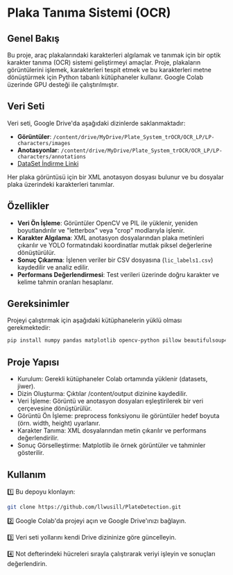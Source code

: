 # Plaka Tanıma Sistemi (OCR)

## Genel Bakış
Bu proje, araç plakalarındaki karakterleri algılamak ve tanımak için bir optik karakter tanıma (OCR) sistemi geliştirmeyi amaçlar. Proje, plakaların görüntülerini işlemek, karakterleri tespit etmek ve bu karakterleri metne dönüştürmek için Python tabanlı kütüphaneler kullanır. Google Colab üzerinde GPU desteği ile çalıştırılmıştır.

## Veri Seti
Veri seti, Google Drive'da aşağıdaki dizinlerde saklanmaktadır:
- **Görüntüler**: `/content/drive/MyDrive/Plate_System_trOCR/OCR_LP/LP-characters/images`
- **Anotasyonlar**: `/content/drive/MyDrive/Plate_System_trOCR/OCR_LP/LP-characters/annotations`
- [DataSet İndirme Linki]([https://drive.google.com/drive/folders/19Hc2pLio_kjzAOcnI2R2kb5uvUa7iuyQ?usp=drive_link])

Her plaka görüntüsü için bir XML anotasyon dosyası bulunur ve bu dosyalar plaka üzerindeki karakterleri tanımlar.

## Özellikler
- **Veri Ön İşleme**: Görüntüler OpenCV ve PIL ile yüklenir, yeniden boyutlandırılır ve "letterbox" veya "crop" modlarıyla işlenir.
- **Karakter Algılama**: XML anotasyon dosyalarından plaka metinleri çıkarılır ve YOLO formatındaki koordinatlar mutlak piksel değerlerine dönüştürülür.
- **Sonuç Çıkarma**: İşlenen veriler bir CSV dosyasına (`lic_labels1.csv`) kaydedilir ve analiz edilir.
- **Performans Değerlendirmesi**: Test verileri üzerinde doğru karakter ve kelime tahmin oranları hesaplanır.

## Gereksinimler
Projeyi çalıştırmak için aşağıdaki kütüphanelerin yüklü olması gerekmektedir:
```bash
pip install numpy pandas matplotlib opencv-python pillow beautifulsoup4 datasets jiwer
```

## Proje Yapısı
* Kurulum: Gerekli kütüphaneler Colab ortamında yüklenir (datasets, jiwer).
* Dizin Oluşturma: Çıktılar /content/output dizinine kaydedilir.
* Veri İşleme: Görüntü ve anotasyon dosyaları eşleştirilerek bir veri çerçevesine dönüştürülür.
* Görüntü Ön İşleme: preprocess fonksiyonu ile görüntüler hedef boyuta (örn. width, height) uyarlanır.
* Karakter Tanıma: XML dosyalarından metin çıkarılır ve performans değerlendirilir.
* Sonuç Görselleştirme: Matplotlib ile örnek görüntüler ve tahminler gösterilir.

## Kullanım
1️⃣ Bu depoyu klonlayın:
```bash
git clone https://github.com/llwusill/PlateDetection.git
```

2️⃣ Google Colab'da projeyi açın ve Google Drive'ınızı bağlayın.

3️⃣ Veri seti yollarını kendi Drive dizininize göre güncelleyin.

4️⃣ Not defterindeki hücreleri sırayla çalıştırarak veriyi işleyin ve sonuçları değerlendirin.


